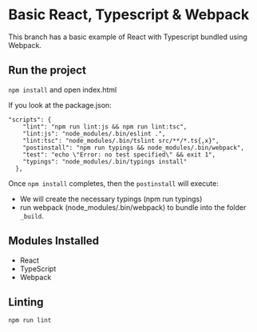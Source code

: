 # Basic React, Typescript & Webpack


This branch has a basic example of React with Typescript bundled using Webpack.

## Run the project

`npm install` and open index.html

If you look at the package.json:

```
"scripts": {
    "lint": "npm run lint:js && npm run lint:tsc",
    "lint:js": "node_modules/.bin/eslint .",
    "lint:tsc": "node_modules/.bin/tslint src/**/*.ts{,x}",
    "postinstall": "npm run typings && node_modules/.bin/webpack",
    "test": "echo \"Error: no test specified\" && exit 1",
    "typings": "node_modules/.bin/typings install"
  },
```

Once `npm install` completes, then the `postinstall` will execute:

- We will create the necessary typings (npm run typings)
- run webpack (node_modules/.bin/webpack) to bundle into the folder `_build`.

## Modules Installed

- React
- TypeScript
- Webpack

## Linting

`npm run lint`


